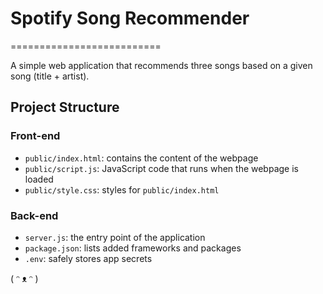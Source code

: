# Spotify Song Recommender
==========================

A simple web application that recommends three songs based on a given song (title + artist).

## Project Structure

### Front-end

* `public/index.html`: contains the content of the webpage
* `public/script.js`: JavaScript code that runs when the webpage is loaded
* `public/style.css`: styles for `public/index.html`

### Back-end

* `server.js`: the entry point of the application
* `package.json`: lists added frameworks and packages
* `.env`: safely stores app secrets

( ᵔ ᴥ ᵔ )

